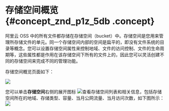 # 存储空间概览 {#concept_znd_p1z_5db .concept}

阿里云 OSS 中的所有文件都存储在存储空间（bucket）中。存储空间是您用来管理所存储文件的单元。同一个存储空间内部的空间是扁平的，即没有文件系统的目录等概念。您可以设置存储空间属性来控制地域、文件的访问控制、文件的生命周期等，这些属性都是作用在该存储空间下所有的文件上的，因此您可以灵活创建不同的存储空间来完成不同的管理功能。

存储空间概览页面如下：

![](http://static-aliyun-doc.oss-cn-hangzhou.aliyuncs.com/assets/img/4739/153674298311835_zh-CN.png)

您可以单击**存储空间**右侧的展开图标 ![](http://static-aliyun-doc.oss-cn-hangzhou.aliyuncs.com/assets/img/4739/153674298311839_zh-CN.png)查看存储空间列表和相关信息，包括存储空间所在的地域、存储类型、容量、当月公网流量、当月访问次数，如下图所示：![](http://static-aliyun-doc.oss-cn-hangzhou.aliyuncs.com/assets/img/4739/153674298311838_zh-CN.png)

